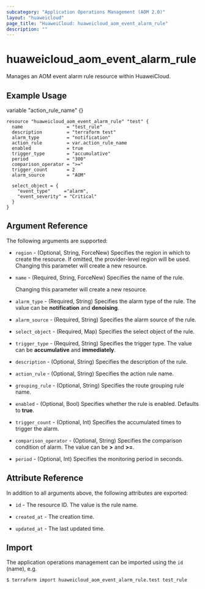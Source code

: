 ```yaml
---
subcategory: "Application Operations Management (AOM 2.0)"
layout: "huaweicloud"
page_title: "HuaweiCloud: huaweicloud_aom_event_alarm_rule"
description: ""
---
```


# huaweicloud_aom_event_alarm_rule

Manages an AOM event alarm rule resource within HuaweiCloud.

## Example Usage

variable "action_rule_name" {}

```hcl
resource "huaweicloud_aom_event_alarm_rule" "test" {
  name                = "test_rule"
  description         = "terraform test"
  alarm_type          = "notification"
  action_rule         = var.action_rule_name
  enabled             = true
  trigger_type        = "accumulative"
  period              = "300"
  comparison_operator = ">="
  trigger_count       = 2
  alarm_source        = "AOM"

  select_object = {
    "event_type"     ="alarm",
    "event_severity" = "Critical"
  }
}
```

## Argument Reference

The following arguments are supported:

* `region` - (Optional, String, ForceNew) Specifies the region in which to create the resource.
  If omitted, the provider-level region will be used. Changing this parameter will create a new resource.

* `name` - (Required, String, ForceNew) Specifies the name of the rule.

  Changing this parameter will create a new resource.

* `alarm_type` - (Required, String) Specifies the alarm type of the rule.
  The value can be **notification** and **denoising**.

* `alarm_source` - (Required, String) Specifies the alarm source of the rule.

* `select_object` - (Required, Map) Specifies the select object of the rule.

* `trigger_type` - (Required, String) Specifies the trigger type.
  The value can be **accumulative** and **immediately**.

* `description` - (Optional, String) Specifies the description of the rule.

* `action_rule` - (Optional, String) Specifies the action rule name.

* `grouping_rule` - (Optional, String) Specifies the route grouping rule name.

* `enabled` - (Optional, Bool) Specifies whether the rule is enabled. Defaults to **true**.

* `trigger_count` - (Optional, Int) Specifies the accumulated times to trigger the alarm.

* `comparison_operator` - (Optional, String) Specifies the comparison condition of alarm.
  The value can be **>** and **>=**.

* `period` - (Optional, Int) Specifies the monitoring period in seconds.

## Attribute Reference

In addition to all arguments above, the following attributes are exported:

* `id` - The resource ID. The value is the rule name.

* `created_at` - The creation time.

* `updated_at` - The last updated time.

## Import

The application operations management can be imported using the `id` (name), e.g.

```bash
$ terraform import huaweicloud_aom_event_alarm_rule.test test_rule
```
